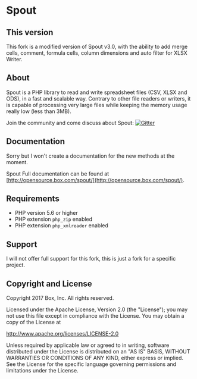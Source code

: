 # Spout

## This version

This fork is a modified version of Spout v3.0, with the ability to add merge cells, comment, formula cells, column dimensions and auto filter for XLSX Writer.

## About

Spout is a PHP library to read and write spreadsheet files (CSV, XLSX and ODS), in a fast and scalable way.
Contrary to other file readers or writers, it is capable of processing very large files while keeping the memory usage really low (less than 3MB).

Join the community and come discuss about Spout: [![Gitter](https://badges.gitter.im/Join%20Chat.svg)](https://gitter.im/box/spout?utm_source=badge&utm_medium=badge&utm_campaign=pr-badge)


## Documentation

Sorry but I won't create a documentation for the new methods at the moment.

Spout Full documentation can be found at [http://opensource.box.com/spout/](http://opensource.box.com/spout/).


## Requirements

* PHP version 5.6 or higher
* PHP extension `php_zip` enabled
* PHP extension `php_xmlreader` enabled

## Support

I will not offer full support for this fork, this is just a fork for a specific project.

## Copyright and License

Copyright 2017 Box, Inc. All rights reserved.

Licensed under the Apache License, Version 2.0 (the "License");
you may not use this file except in compliance with the License.
You may obtain a copy of the License at

   http://www.apache.org/licenses/LICENSE-2.0

Unless required by applicable law or agreed to in writing, software
distributed under the License is distributed on an "AS IS" BASIS,
WITHOUT WARRANTIES OR CONDITIONS OF ANY KIND, either express or implied.
See the License for the specific language governing permissions and
limitations under the License.
